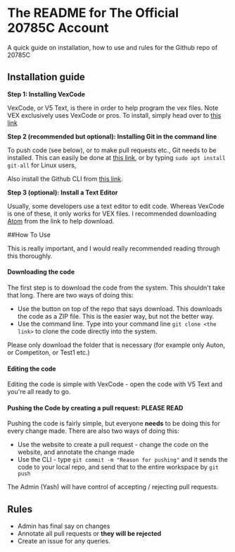 # The README for The Official 20785C Account

A quick guide on installation, how to use and rules for the Github repo of 20785C

## Installation guide

**Step 1: Installing VexCode**

VexCode, or V5 Text, is there in order to help program the vex files. Note VEX exclusively uses VexCode or pros.
To install, simply head over to [this link](https://www.vexrobotics.com/vexcode-download)

**Step 2 (recommended but optional): Installing Git in the command line**

To push code (see below), or to make pull requests etc., Git needs to be installed. This can easily be done at [this link](https://git-scm.com/book/en/v2/Getting-Started-Installing-Git), or by typing `sudo apt install git-all` for Linux users,

Also install the Github CLI from [this link](https://cli.github.com/).


**Step 3 (optional): Install a Text Editor**

Usually, some developers use a text editor to edit code. Whereas VexCode is one of these, it only works for VEX files. I recommended downloading [Atom](https://atom.io/) from the link to help download.

##How To Use

This is really important, and I would really recommended reading through this thoroughly.

#### Downloading the code

The first step is to download the code from the system. This shouldn't take that long. There are two ways of doing this:

- Use the button on top of the repo that says download. This downloads the code as a ZIP file. This is the easier way, but not the better way.
- Use the command line. Type into your command line `git clone <the link>` to clone the code directly into the system.

Please only download the folder that is necessary (for example only Auton, or Competiton, or Test1 etc.)

#### Editing the code

Editing the code is simple with VexCode - open the code with V5 Text and you're all ready to go.

#### Pushing the Code by creating a pull request: PLEASE READ

Pushing the code is fairly simple, but everyone **needs** to be doing this for every change made. There are also two ways of doing this:

+ Use the website to create a pull request - change the code on the website, and annotate the change made
+ Use the CLI - type `git commit -m "Reason for pushing"` and it sends the code to your local repo, and send that to the entire workspace by `git push`

The Admin (Yash) will have control of accepting / rejecting pull requests.

## Rules

- Admin has final say on changes
- Annotate all pull requests or **they will be rejected**
- Create an issue for any queries.
